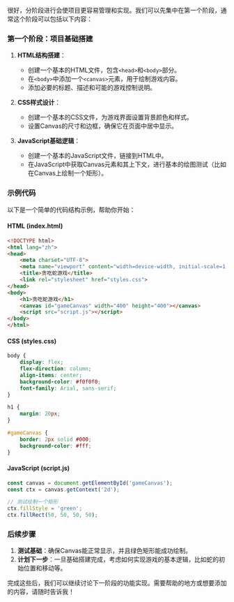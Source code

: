 很好，分阶段进行会使项目更容易管理和实现。我们可以先集中在第一个阶段，通常这个阶段可以包括以下内容：

### 第一个阶段：项目基础搭建
1. **HTML结构搭建**：
   - 创建一个基本的HTML文件，包含`<head>`和`<body>`部分。
   - 在`<body>`中添加一个`<canvas>`元素，用于绘制游戏内容。
   - 添加必要的标题、描述和可能的游戏控制说明。

2. **CSS样式设计**：
   - 创建一个基本的CSS文件，为游戏界面设置背景颜色和样式。
   - 设置Canvas的尺寸和边框，确保它在页面中居中显示。

3. **JavaScript基础逻辑**：
   - 创建一个基本的JavaScript文件，链接到HTML中。
   - 在JavaScript中获取Canvas元素和其上下文，进行基本的绘图测试（比如在Canvas上绘制一个矩形）。

### 示例代码
以下是一个简单的代码结构示例，帮助你开始：

#### HTML (index.html)
```html
<!DOCTYPE html>
<html lang="zh">
<head>
    <meta charset="UTF-8">
    <meta name="viewport" content="width=device-width, initial-scale=1.0">
    <title>贪吃蛇游戏</title>
    <link rel="stylesheet" href="styles.css">
</head>
<body>
    <h1>贪吃蛇游戏</h1>
    <canvas id="gameCanvas" width="400" height="400"></canvas>
    <script src="script.js"></script>
</body>
</html>
```

#### CSS (styles.css)
```css
body {
    display: flex;
    flex-direction: column;
    align-items: center;
    background-color: #f0f0f0;
    font-family: Arial, sans-serif;
}

h1 {
    margin: 20px;
}

#gameCanvas {
    border: 2px solid #000;
    background-color: #fff;
}
```

#### JavaScript (script.js)
```javascript
const canvas = document.getElementById('gameCanvas');
const ctx = canvas.getContext('2d');

// 测试绘制一个矩形
ctx.fillStyle = 'green';
ctx.fillRect(50, 50, 50, 50);
```

### 后续步骤
1. **测试基础**：确保Canvas能正常显示，并且绿色矩形能成功绘制。
2. **计划下一步**：一旦基础搭建完成，考虑如何实现游戏的基本逻辑，比如蛇的初始位置和移动等。

完成这些后，我们可以继续讨论下一阶段的功能实现。需要帮助的地方或想要添加的内容，请随时告诉我！
